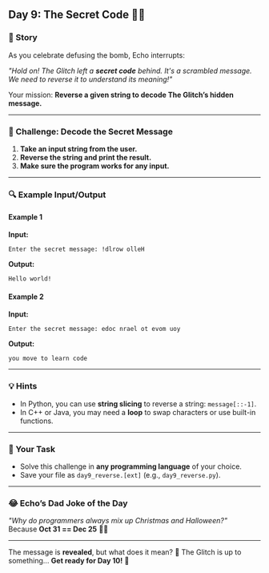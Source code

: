 ## **Day 9: The Secret Code 🕵️‍♂️**  

### **📜 Story**  
As you celebrate defusing the bomb, Echo interrupts:  

*"Hold on! The Glitch left a **secret code** behind. It's a scrambled message. We need to reverse it to understand its meaning!"*  

Your mission: **Reverse a given string to decode The Glitch’s hidden message.**  

---

### **🎯 Challenge: Decode the Secret Message**  
1. **Take an input string from the user.**  
2. **Reverse the string and print the result.**  
3. **Make sure the program works for any input.**  

---

### **🔍 Example Input/Output**  

#### **Example 1**  
**Input:**  
```
Enter the secret message: !dlrow olleH
```  
**Output:**  
```
Hello world!
```  

#### **Example 2**  
**Input:**  
```
Enter the secret message: edoc nrael ot evom uoy
```  
**Output:**  
```
you move to learn code
```  

---

### **💡 Hints**  
- In Python, you can use **string slicing** to reverse a string: `message[::-1]`.  
- In C++ or Java, you may need a **loop** to swap characters or use built-in functions.  

---

### **📝 Your Task**  
- Solve this challenge in **any programming language** of your choice.  
- Save your file as `day9_reverse.[ext]` (e.g., `day9_reverse.py`).  

---

### **😂 Echo’s Dad Joke of the Day**  
*"Why do programmers always mix up Christmas and Halloween?"*  
Because **Oct 31 == Dec 25** 🎃🎄  

---

The message is **revealed**, but what does it mean? 🤯 The Glitch is up to something... **Get ready for Day 10!** 🚀